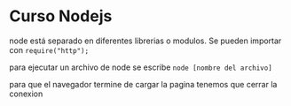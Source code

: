 # Curso Nodejs



node está separado en diferentes librerias o modulos. Se pueden importar con `require("http");`



para ejecutar un archivo de node se escribe `node [nombre del archivo]`

para que el navegador termine de cargar la pagina tenemos que cerrar la conexion 